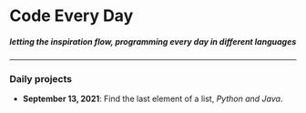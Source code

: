 # Code Every Day
##### _letting the inspiration flow, programming every day in different languages_

***

### Daily projects

- **September 13, 2021**: Find the last element of a list, *Python and Java*.
